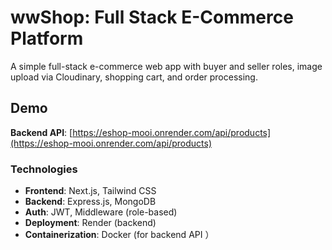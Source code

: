 # wwShop: Full Stack E-Commerce Platform

A simple full-stack e-commerce web app with buyer and seller roles, image upload via Cloudinary, shopping cart, and order processing.

## Demo
 
**Backend API**: [https://eshop-mooi.onrender.com/api/products](https://eshop-mooi.onrender.com/api/products)


### Technologies
- **Frontend**: Next.js, Tailwind CSS
- **Backend**: Express.js, MongoDB
- **Auth**: JWT, Middleware (role-based)
- **Deployment**: Render (backend)
- **Containerization**: Docker (for backend API ）

